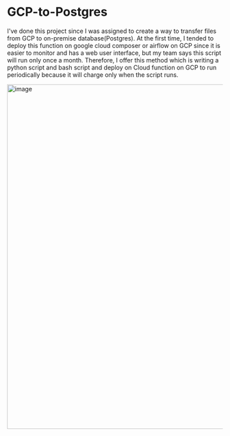 # GCP-to-Postgres

I've done this project since I was assigned to create a way to transfer files from GCP to on-premise database(Postgres). At the first time, I tended to deploy this function on google cloud composer or airflow on GCP since it is easier to monitor and has a web user interface, but my team says this script will run only once a month. Therefore, I offer this method which is writing a python script and bash script and deploy on Cloud function on GCP to run periodically because it will charge only when the script runs. 

   <img width="803" alt="image" src="https://user-images.githubusercontent.com/102346723/213925839-4c95d63e-0caa-4b6a-9857-2d5305a91662.png">

